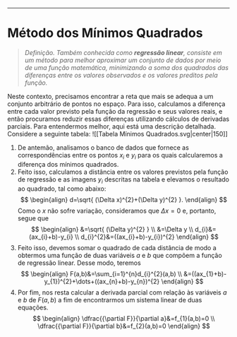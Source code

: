 ---
$\newcommand\mycolv[1]{\begin{bmatrix}#1\end{bmatrix}}$
# Método dos Mínimos Quadrados

> $\textit{Definição.}$ *Também conhecida como **regressão linear**, consiste em um método para melhor aproximar um conjunto de dados por meio de uma função matemática, minimizando a soma dos quadrados das diferenças entre os valores observados e os valores preditos pela função.*

Neste contexto, precisamos encontrar a reta que mais se adequa a um conjunto arbitrário de pontos no espaço. Para isso, calculamos a diferença entre cada valor previsto pela função da regressão e seus valores reais, e então procuramos reduzir essas diferenças utilizando cálculos de derivadas parciais. Para entendermos melhor, aqui está uma descrição detalhada. Considere  a seguinte tabela:
![[Tabela Mínimos Quadrados.svg|center|150]]
1. De antemão, analisamos o banco de dados que fornece as correspondências entre os pontos $x_{i}$ e $y_{i}$ para os quais calcularemos a diferença dos mínimos quadrados.
2. Feito isso, calculamos a distância entre os valores previstos pela função de regressão e as imagens $y_{i}$ descritas na tabela e elevamos o resultado ao quadrado, tal como abaixo:
$$
\begin{align}
d=\sqrt{ (\Delta x)^{2}+(\Delta y)^{2} }.
\end{align}
$$
Como o $x$ não sofre variação, consideramos que $\Delta x=0$ e, portanto, segue que
$$
\begin{align}
&=\sqrt{ (\Delta y)^{2} } \\
&=\Delta y \\
d_{i}&=(ax_{i}+b)-y_{i} \\
d_{i}^{2}&=((ax_{i}+b)-y_{i})^{2}
\end{align}
$$
3. Feito isso, devemos somar o quadrado de cada distância de modo a obtermos uma função de duas variáveis $a$ e $b$ que compõem a função de regressão linear. Desse modo, teremos
$$
\begin{align}
F(a,b)&=\sum_{i=1}^{n}d_{i}^{2}(a,b) \\
&=((ax_{1}+b)-y_{1})^{2}+\dots+((ax_{n}+b)-y_{n})^{2}
\end{align}
$$
4. Por fim, nos resta calcular a derivada parcial com relação às variáveis $a$ e $b$ de $F(a,b)$ a fim de encontrarmos um sistema linear de duas equações.
$$
\begin{align}
\dfrac{{\partial F}}{\partial a}&=f_{1}(a,b)=0 \\
\dfrac{{\partial F}}{\partial b}&=f_{2}(a,b)=0
\end{align}
$$






